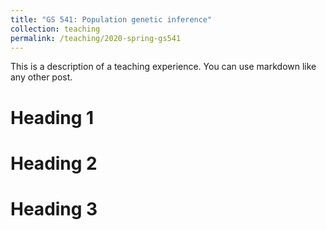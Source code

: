 ```yaml
---
title: "GS 541: Population genetic inference"
collection: teaching
permalink: /teaching/2020-spring-gs541
---
```


This is a description of a teaching experience. You can use markdown like any other post.

Heading 1
======

Heading 2
======

Heading 3
======
